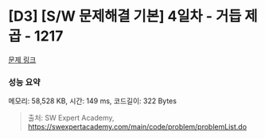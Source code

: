 # [D3] [S/W 문제해결 기본] 4일차 - 거듭 제곱 - 1217 

[문제 링크](https://swexpertacademy.com/main/code/problem/problemDetail.do?contestProbId=AV14dUIaAAUCFAYD) 

### 성능 요약

메모리: 58,528 KB, 시간: 149 ms, 코드길이: 322 Bytes



> 출처: SW Expert Academy, https://swexpertacademy.com/main/code/problem/problemList.do